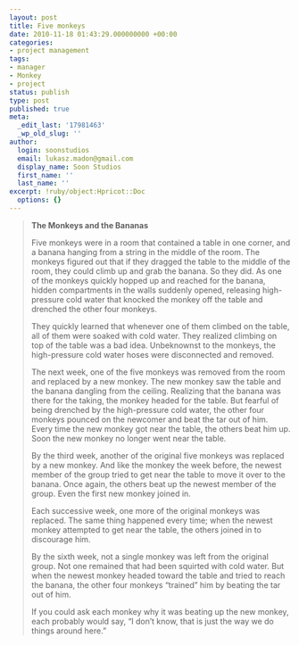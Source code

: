 ```yaml
---
layout: post
title: Five monkeys
date: 2010-11-18 01:43:29.000000000 +00:00
categories:
- project management
tags:
- manager
- Monkey
- project
status: publish
type: post
published: true
meta:
  _edit_last: '17981463'
  _wp_old_slug: ''
author:
  login: soonstudios
  email: lukasz.madon@gmail.com
  display_name: Soon Studios
  first_name: ''
  last_name: ''
excerpt: !ruby/object:Hpricot::Doc
  options: {}
---
```

<blockquote><strong>The Monkeys and the Bananas</strong></p>
<p>Five monkeys were in a room that contained  a table in one corner, and a banana hanging from a string in the middle  of the room. The monkeys figured out that if they dragged the table to  the middle of the room, they could climb up and grab the banana. So they  did. As one of the monkeys quickly hopped up and reached for the  banana, hidden compartments in the walls suddenly opened, releasing  high-pressure cold water that knocked the monkey off the table and  drenched the other four monkeys.</p>
<p>They quickly learned that whenever one of  them climbed on the table, all of them were soaked with cold water. They  realized climbing on top of the table was a bad idea. Unbeknownst to  the monkeys, the high-pressure cold water hoses were disconnected and  removed.</p>
<p>The next week, one of the five monkeys was  removed from the room and replaced by a new monkey. The new monkey saw  the table and the banana dangling from the ceiling. Realizing that the  banana was there for the taking, the monkey headed for the table. But  fearful of being drenched by the high-pressure cold water, the other  four monkeys pounced on the newcomer and beat the tar out of him. Every  time the new monkey got near the table, the others beat him up. Soon the  new monkey no longer went near the table.</p>
<p>By the third week, another of the original  five monkeys was replaced by a new monkey. And like the monkey the week  before, the newest member of the group tried to get near the table to  move it over to the banana. Once again, the others beat up the newest  member of the group. Even the first new monkey joined in.</p>
<p>Each successive week, one more of the  original monkeys was replaced. The same thing happened every time; when  the newest monkey attempted to get near the table, the others joined in  to discourage him.</p>
<p>By the sixth week, not a single monkey was  left from the original group. Not one remained that had been squirted  with cold water. But when the newest monkey headed toward the table and  tried to reach the banana, the other four monkeys “trained” him by  beating the tar out of him.</p>
<p>If you could ask each monkey why it was  beating up the new monkey, each probably would say, “I don’t know, that  is just the way we do things around here.”</p></blockquote>
